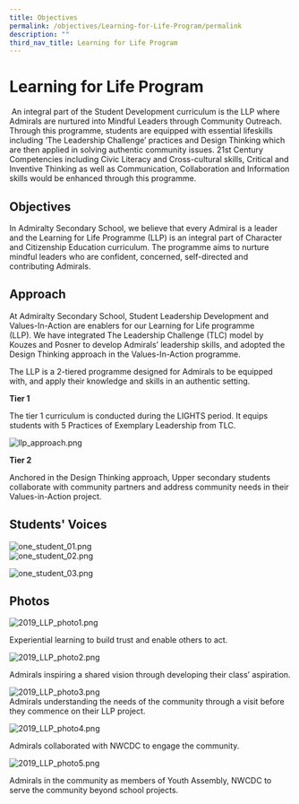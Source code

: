 ```yaml
---
title: Objectives
permalink: /objectives/Learning-for-Life-Program/permalink
description: ""
third_nav_title: Learning for Life Program
---
```

Learning for Life Program
=========================

 An integral part of the Student Development curriculum is the LLP where Admirals are nurtured into Mindful Leaders through Community Outreach. Through this programme, students are equipped with essential lifeskills including ‘The Leadership Challenge’ practices and Design Thinking which are then applied in solving authentic community issues. 21st Century Competencies including Civic Literacy and Cross-cultural skills, Critical and Inventive Thinking as well as Communication, Collaboration and Information skills would be enhanced through this programme.

Objectives
----------

In Admiralty Secondary School, we believe that every Admiral is a leader and the Learning for Life Programme (LLP) is an integral part of Character and Citizenship Education curriculum. The programme aims to nurture mindful leaders who are confident, concerned, self-directed and contributing Admirals.

Approach
--------

At Admiralty Secondary School, Student Leadership Development and Values-In-Action are enablers for our Learning for Life programme (LLP). We have integrated The Leadership Challenge (TLC) model by Kouzes and Posner to develop Admirals’ leadership skills, and adopted the Design Thinking approach in the Values-In-Action programme.  
  

The LLP is a 2-tiered programme designed for Admirals to be equipped with, and apply their knowledge and skills in an authentic setting. 

**Tier 1**

The tier 1 curriculum is conducted during the LIGHTS period. It equips students with 5 Practices of Exemplary Leadership from TLC.  
  
![llp_approach.png](https://admiraltysec.moe.edu.sg/qql/slot/u752/Student%20Development%20&%20Learning%20for%20Life/llp/llp_approach.png)  

**Tier 2**

Anchored in the Design Thinking approach, Upper secondary students collaborate with community partners and address community needs in their Values-in-Action project.

Students' Voices
----------------

![one_student_01.png](https://admiraltysec.moe.edu.sg/qql/slot/u752/Student%20Development%20&%20Learning%20for%20Life/llp/one_student_01.png)  
![one_student_02.png](https://admiraltysec.moe.edu.sg/qql/slot/u752/Student%20Development%20&%20Learning%20for%20Life/llp/one_student_02.png)  
  
  
![one_student_03.png](https://admiraltysec.moe.edu.sg/qql/slot/u752/Student%20Development%20&%20Learning%20for%20Life/llp/one_student_03.png)

Photos
------

![2019_LLP_photo1.png](https://admiraltysec.moe.edu.sg/qql/slot/u752/Student%20Development%20&%20Learning%20for%20Life/llp/2019_LLP_photo1.png)  

Experiential learning to build trust and enable others to act.

  

  

![2019_LLP_photo2.png](https://admiraltysec.moe.edu.sg/qql/slot/u752/Student%20Development%20&%20Learning%20for%20Life/llp/2019_LLP_photo2.png)

  

Admirals inspiring a shared vision through developing their class’ aspiration.

  

![2019_LLP_photo3.png](https://admiraltysec.moe.edu.sg/qql/slot/u752/Student%20Development%20&%20Learning%20for%20Life/llp/2019_LLP_photo3.png)  
Admirals understanding the needs of the community through a visit before they commence on their LLP project.  

  

![2019_LLP_photo4.png](https://admiraltysec.moe.edu.sg/qql/slot/u752/Student%20Development%20&%20Learning%20for%20Life/llp/2019_LLP_photo4.png)  

Admirals collaborated with NWCDC to engage the community.

  

![2019_LLP_photo5.png](https://admiraltysec.moe.edu.sg/qql/slot/u752/Student%20Development%20&%20Learning%20for%20Life/llp/2019_LLP_photo5.png)  

Admirals in the community as members of Youth Assembly, NWCDC to serve the community beyond school projects.

